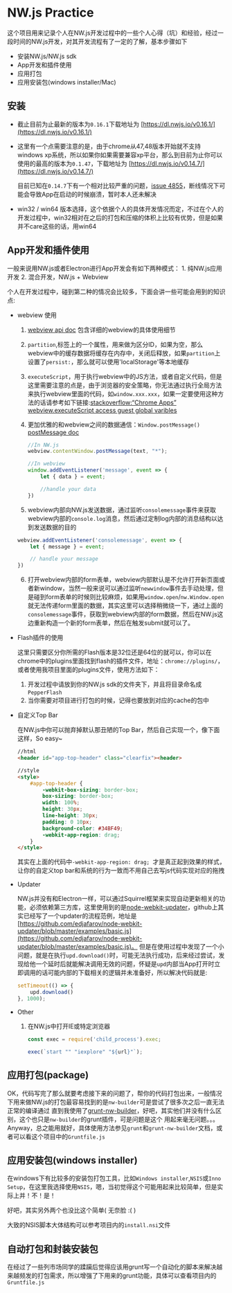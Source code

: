 # NW.js Practice

这个项目用来记录个人在NW.js开发过程中的一些个人心得（坑）和经验，经过一段时间的NW.js开发，对其开发流程有了一定的了解，基本步骤如下

* 安装NW.js/NW.js sdk
* App开发和插件使用
* 应用打包
* 应用安装包(windows installer/Mac)


## 安装

* 截止目前为止最新的版本为`0.16.1`下载地址为 [https://dl.nwjs.io/v0.16.1/](https://dl.nwjs.io/v0.16.1/)

* 这里有一个点需要注意的是，由于chrome从47,48版本开始就不支持windows xp系统，所以如果你如果需要兼容xp平台，那么到目前为止你可以使用的最高的版本为`0.1.47`，下载地址为 [https://dl.nwjs.io/v0.14.7/](https://dl.nwjs.io/v0.14.7/)

    目前已知在`0.14.7`下有一个相对比较严重的问题，[issue 4855](https://github.com/nwjs/nw.js/issues/4855)，断线情况下可能会导致App在启动的时候崩溃，暂时本人还未解决

* win32 / win64 版本选择，这个依据个人的具体开发情况而定，不过在个人的开发过程中，win32相对在之后的打包和压缩的体积上比较有优势，但是如果并不care这些的话，用win64


## App开发和插件使用

一般来说用NW.js或者Electron进行App开发会有如下两种模式：
    1. 纯NW.js应用开发
    2. 混合开发，NW.js + Webview

个人在开发过程中，碰到第二种的情况会比较多，下面会讲一些可能会用到的知识点:

* webview 使用
    1.  [webview api doc](https://developer.chrome.com/apps/tags/webview) 包含详细的webview的具体使用细节

    2. `partition`,标签上的一个属性，用来做为区分ID，如果为空，那么webview中的缓存数据将缓存在内存中，关闭后释放，如果`partition`上设置了`persist:`，那么就可以使用'localStorage'等本地缓存
    3. `executeScript`，用于执行webview中的JS方法，或者自定义代码，但是这里需要注意的点是，由于浏览器的安全策略，你无法通过执行全局方法来执行webview里面的代码，如`window.xxx.xxx`，如果一定要使用这种方法的话请参考如下链接:[stackoverflow:“Chrome Apps” webview.executeScript access guest global varibles](http://stackoverflow.com/questions/26851116/chrome-apps-webview-executescript-access-guest-global-varibles)
    4. 更加优雅的和webview之间的数据通信：`Window.postMessage()`
       [postMessage doc](https://developer.mozilla.org/en-US/docs/Web/API/Window/postMessage)
       ```javascript
       //In NW.js
       webview.contentWindow.postMessage(text, "*");

       //In webview
       window.addEventListener('message', event => {
           let { data } = event;

           //handle your data
       })
       ```
    5. webview内部向NW.js发送数据，通过监听`consolemessage`事件来获取webview内部的`console.log`消息，然后通过定制log内部的消息结构以达到发送数据的目的
    ```javascript
    webview.addEventListener('consolemessage', event => {
        let { message } = event;

        // handle your message
    })
    ```
    6. 打开webview内部的form表单，webview内部默认是不允许打开新页面或者新window，当然一般来说可以通过监听`newwindow`事件去手动处理，但是碰到form表单的时候则比较麻烦，如果用`window.open`/`nw.Window.open`就无法传递form里面的数据，其实这里可以选择稍微绕一下，通过上面的`consolemessage`事件，获取到webview内部的form数据，然后在NW.js这边重新构造一个新的form表单，然后在触发submit就可以了。


* Flash插件的使用

    这里只需要区分你所需的Flash版本是32位还是64位的就可以，你可以在chrome中的plugins里面找到flash的插件文件，地址：`chrome://plugins/`，或者使用我项目里面的plugins文件，使用方法如下：

    1. 开发过程中请放到你的NW.js sdk的文件夹下，并且将目录命名成`PepperFlash`
    2. 当你需要对项目进行打包的时候，记得也要放到对应的cache的包中


* 自定义Top Bar

    在NW.js中你可以抛弃掉默认那丑陋的Top Bar，然后自己实现一个，像下面这样，So easy~
    ```html
    //html
    <header id="app-top-header" class="clearfix"><header>

    //style
    <style>
        #app-top-header {
            -webkit-box-sizing: border-box;
            box-sizing: border-box;
            width: 100%;
            height: 30px;
            line-height: 30px;
            padding: 0 10px;
            background-color: #34BF49;
            -webkit-app-region: drag;
        }
    </style>
    ```
    其实在上面的代码中`-webkit-app-region: drag; `才是真正起到效果的样式，让你的自定义top bar和系统的行为一致而不用自己去写js代码实现对应的拖拽


* Updater

    NW.js并没有和Electron一样，可以通过Squirrel框架来实现自动更新相关的功能，必须依赖第三方库，这里使用到的是[node-webkit-updater](https://github.com/edjafarov/node-webkit-updater)，github上其实已经写了一个updater的流程范例，地址是[https://github.com/edjafarov/node-webkit-updater/blob/master/examples/basic.js](https://github.com/edjafarov/node-webkit-updater/blob/master/examples/basic.js)。
    但是在使用过程中发现了一个小问题，就是在执行`upd.download()`时，可能无法执行成功，后来经过尝试，发现给他一个延时后就能解决调用无效的问题，怀疑是`upd`内部当App打开时立即调用的话可能内部的下载相关的逻辑并未准备好，所以解决代码就是:
    ```javascript
    setTimeout(() => {
        upd.download()
    }, 1000);
    ```

* Other

    1. 在NW.js中打开IE或特定浏览器
        ```javascript
        const exec = require('child_process').exec;

        exec(`start "" "iexplore" "${url}"`);
        ```

## 应用打包(package)

OK，代码写完了那么就要考虑接下来的问题了，帮你的代码打包出来，一般情况下用来做NW.js的打包最容易找到的是`nw-builder`可是尝试了很多次之后一直无法正常的编译通过
直到我使用了[grunt-nw-builder](https://github.com/nwjs/grunt-nw-builder/)，好吧，其实他们并没有什么区别，这个也只是`nw-builder`的grunt插件，可是问题是这个
用起来毫无问题。。。Anyway，总之能用就好，具体使用方法参见`grunt`和`grunt-nw-builder`文档，或者可以看这个项目中的`Gruntfile.js`

## 应用安装包(windows installer)

在windows下有比较多的安装包打包工具，比如`Windows installer`,`NSIS`或`Inno Setup`，在这里我选择使用`NSIS`，嗯，当初觉得这个可能用起来比较简单，但是实际上并！不！是！

好吧，其实另外两个也没比这个简单( 无奈脸 :( )

大致的NSIS脚本大体结构可以参考项目内的`install.nsi`文件

## 自动打包和封装安装包

在经过了一些列市场同学的蹂躏后觉得应该用grunt写一个自动化的脚本来解决越来越频发的打包需求，所以增强了下用来的grunt功能，具体可以查看项目内的`Gruntfile.js`
